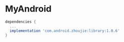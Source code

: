 # MyAndroid

```groovy
dependencies {
  ...
  implementation 'com.android.zhoujie:library:1.0.6'
}
```
